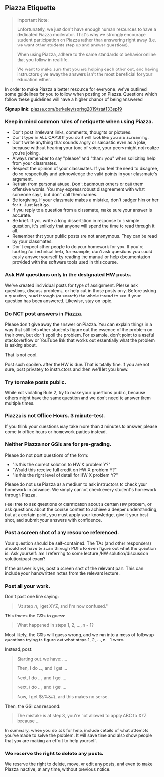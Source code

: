 ## Piazza Etiquette


> Important Note:
>
> Unfortunately, we just don't have enough human
> resources to have a dedicated Piazza moderator.
> That's why we strongly encourage student participation on Piazza 
> rather than answering right away 
> (i.e. we want other students step up and answer questions).
>
> When using Piazza, adhere to the same standards of behavior online 
> that you follow in real life.
>
> We want to make sure that you are helping each other out, and having 
> instructors give away the answers isn't the most beneficial for your 
> education either.


In order to make Piazza a better resource for everyone, we've outlined 
some guidelines for you to follow when posting on Piazza. Questions 
which follow these guidelines will have a higher chance of being answered!

__Signup link:__ [piazza.com/berkeley/spring2019/stat133sp19](https://piazza.com/berkeley/spring2019/stat133sp19)


### Keep in mind common rules of netiquette when using Piazza.

- Don't post irrelevant links, comments, thoughts or pictures.
- Don't type in ALL CAPS! If you do it will look like you are screaming.
- Don't write anything that sounds angry or sarcastic even as a joke, because without hearing your tone of voice, your peers might not realize you're joking.
- Always remember to say "please" and "thank you" when soliciting help from your classmates.
- Respect the opinion of your classmates. If you feel the need to disagree, do so respectfully and acknowledge the valid points in your classmate's argument.
- Refrain from personal abuse. Don't badmouth others or call them offensive words. You may express robust disagreement with what someone says, but don't call them names.
- Be forgiving. If your classmate makes a mistake, don't badger him or her for it. Just let it go.
- If you reply to a question from a classmate, make sure your answer is accurate.
- Be brief. If you write a long dissertation in response to a simple question, it's unlikely that anyone will spend the time to read through it all.
- Remember that your public posts are not anonymous. They can be read by your classmates.
- Don't expect other people to do your homework for you. If you're looking for technical help, for example, don't ask questions you could easily answer yourself by reading the manual or help documentation provided with the software tools used in this course. 



### Ask HW questions only in the designated HW posts.

We've created individual posts for type of assignment. 
Please ask questions, discuss problems, or help out in those posts only. 
Before asking a question, read through (or search) the whole thread to see 
if your question has been answered. Likewise, stay on topic. 



### Do NOT post answers in Piazza. 

Please don't give away the answer on Piazza. 
You can explain things in a way that still lets other students figure out 
the essence of the problem on their own, but don't spoil the problem. 
For example, don't point to a useful stackoverflow or YouTube link that 
works out essentially what the problem is asking about.

That is not cool.

Post such spoilers after the HW is due. That is totally fine. 
If you are not sure, post privately to instructors and then we'll let you know.



### Try to make posts public.

While not violating Rule 2, try to make your questions public, because 
others might have the same question and we don't need to answer them 
multiple times.



### Piazza is not Office Hours. 3 minute-test.

If you think your questions may take more than 3 minutes to answer, 
please come to office hours or homework parties instead.



### Neither Piazza nor GSIs are for pre-grading.

Please do not post questions of the form:

- "Is this the correct solution to HW X problem Y?"
- "Would this receive full credit on HW X problem Y?"
- "Is this the right level of detail for HW X problem Y?"

Please do not use Piazza as a medium to ask instructors to check your 
homework in advance. We simply cannot check every student's homework 
through Piazza.

Feel free to ask questions of clarification about a certain HW problem, 
or ask questions about the course content to achieve a deeper understanding, 
but at a certain point, you must apply your knowledge, give it your best shot, 
and submit your answers with confidence.



### Post a screen shot of any resource referenced.

Your question should be self-contained. The TAs (and other responders) 
should not have to scan through PDFs to even figure out what the question is. 
Ask yourself: am I referring to some lecture /HW solution/discussion solution/past exam?

If the answer is yes, post a screen shot of the relevant part. 
This can include your handwritten notes from the relevant lecture.



### Post all your work.

Don't post one line saying:

> "At step _n_, I get XYZ, and I'm now confused."

This forces the GSIs to guess:

> What happened in steps 1, 2, ..., n - 1?

Most likely, the GSIs will guess wrong, and we run into a mess of followup 
questions trying to figure out what steps 1, 2, ..., n - 1 were.

Instead, post:

> Starting out, we have: ....
>
> Then, I do ..., and I get ...
> 
> Next, I do ..., and I get ...
>
> Next, I do ..., and I get ...
>
> Now, I get $&%&#(, and this makes no sense.

Then, the GSI can respond:

> The mistake is at step 3, you're not allowed to apply ABC to XYZ because ...

In summary, when you do ask for help, include details of what attempts you've made to solve the problem. It will save time and also show people that you are making an effort to help yourself.



### We reserve the right to delete any posts.

We reserve the right to delete, move, or edit any posts, and even to make Piazza inactive, at any time, without previous notice.
